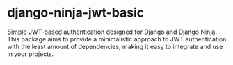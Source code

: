 # django-ninja-jwt-basic
Simple JWT-based authentication designed for Django and Django Ninja. This package aims to provide a minimalistic approach to JWT authentication with the least amount of dependencies, making it easy to integrate and use in your projects.
